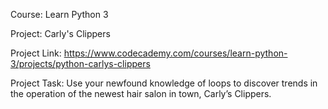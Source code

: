 Course: Learn Python 3

Project: Carly's Clippers

Project Link: https://www.codecademy.com/courses/learn-python-3/projects/python-carlys-clippers

Project Task: Use your newfound knowledge of loops to discover trends in the operation of the newest hair salon in town, Carly’s Clippers.
